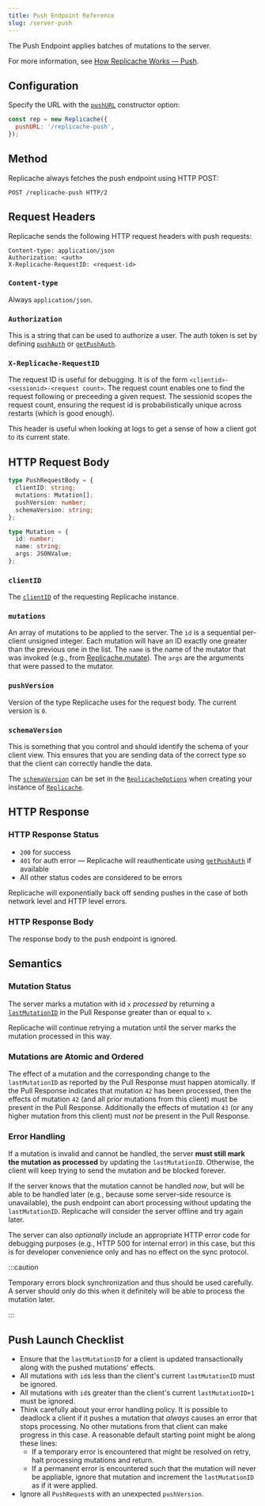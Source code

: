 ```yaml
---
title: Push Endpoint Reference
slug: /server-push
---
```


The Push Endpoint applies batches of mutations to the server.

For more information, see [How Replicache Works — Push](how-it-works#④-push).

## Configuration

Specify the URL with the [`pushURL`](api/interfaces/replicacheoptions#pushurl)
constructor option:

```js
const rep = new Replicache({
  pushURL: '/replicache-push',
});
```

## Method

Replicache always fetches the push endpoint using HTTP POST:

```http
POST /replicache-push HTTP/2
```

## Request Headers

Replicache sends the following HTTP request headers with push requests:

```http
Content-type: application/json
Authorization: <auth>
X-Replicache-RequestID: <request-id>
```

### `Content-type`

Always `application/json`.

### `Authorization`

This is a string that can be used to authorize a user. The auth token is set by
defining [`pushAuth`](api/interfaces/replicacheoptions#pushauth) or
[`getPushAuth`](api/classes/replicache#getpushauth).

### `X-Replicache-RequestID`

The request ID is useful for debugging. It is of the form
`<clientid>-<sessionid>-<request count>`. The request count enables one to find
the request following or preceeding a given request. The sessionid scopes the
request count, ensuring the request id is probabilistically unique across
restarts (which is good enough).

This header is useful when looking at logs to get a sense of how a client got to
its current state.

## HTTP Request Body

```ts
type PushRequestBody = {
  clientID: string;
  mutations: Mutation[];
  pushVersion: number;
  schemaVersion: string;
};

type Mutation = {
  id: number;
  name: string;
  args: JSONValue;
};
```

### `clientID`

The [`clientID`](api/classes/replicache#clientid) of the requesting Replicache
instance.

### `mutations`

An array of mutations to be applied to the server. The `id` is a sequential
per-client unsigned integer. Each mutation will have an ID exactly one greater
than the previous one in the list. The `name` is the name of the mutator that
was invoked (e.g., from [Replicache.mutate](api/classes/replicache#mutate)). The
`args` are the arguments that were passed to the mutator.

### `pushVersion`

Version of the type Replicache uses for the request body. The current version is `0`.

### `schemaVersion`

This is something that you control and should identify the schema of your client
view. This ensures that you are sending data of the correct type so that the
client can correctly handle the data.

The [`schemaVersion`](api/interfaces/replicacheoptions#schemaversion) can be set
in the [`ReplicacheOptions`](api/interfaces/replicacheoptions) when creating
your instance of [`Replicache`](api/classes/replicache).

## HTTP Response

### HTTP Response Status

- `200` for success
- `401` for auth error — Replicache will reauthenticate using
  [`getPushAuth`](api/classes/replicache#getpushauth) if available
- All other status codes are considered to be errors

Replicache will exponentially back off sending pushes in the case of both
network level and HTTP level errors.

### HTTP Response Body

The response body to the push endpoint is ignored.

## Semantics

### Mutation Status

The server marks a mutation with id `x` _processed_ by returning a
[`lastMutationID`](server-pull#lastmutationid) in the Pull Response greater than
or equal to `x`.

Replicache will continue retrying a mutation until the server marks the mutation
processed in this way.

### Mutations are Atomic and Ordered

The effect of a mutation and the corresponding change to the `lastMutationID` as
reported by the Pull Response must happen atomically. If the Pull Response
indicates that mutation `42` has been processed, then the effects of mutation
`42` (and all prior mutations from this client) must be present in the Pull
Response. Additionally the effects of mutation `43` (or any higher mutation from
this client) must _not_ be present in the Pull Response.

### Error Handling

If a mutation is invalid and cannot be handled, the server **must still mark the
mutation as processed** by updating the `lastMutationID`. Otherwise, the client
will keep trying to send the mutation and be blocked forever.

If the server knows that the mutation cannot be handled _now_, but will be able
to be handled later (e.g., because some server-side resource is unavailable),
the push endpoint can abort processing without updating the `lastMutationID`.
Replicache will consider the server offline and try again later.

The server can also _optionally_ include an appropriate HTTP error code for
debugging purposes (e.g., HTTP 500 for internal error) in this case, but this is
for developer convenience only and has no effect on the sync protocol.

:::caution

Temporary errors block synchronization and thus should be used carefully. A
server should only do this when it definitely will be able to process the
mutation later.

:::

## Push Launch Checklist

- Ensure that the `lastMutationID` for a client is updated transactionally along
  with the pushed mutations' effects.
- All mutations with `id`s less than the client's current `lastMutationID` must
  be ignored.
- All mutations with `id`s greater than the client's current `lastMutationID+1`
  must be ignored.
- Think carefully about your error handling policy. It is possible to deadlock a
  client if it pushes a mutation that _always_ causes an error that stops
  processing. No other mutations from that client can make progress in this
  case. A reasonable default starting point might be along these lines:
  - If a temporary error is encountered that might be resolved on retry, halt
    processing mutations and return.
  - If a permanent error is encountered such that the mutation will never be
    appliable, ignore that mutation and increment the `lastMutationID` as if it
    were applied.
- Ignore all `PushRequest`s with an unexpected `pushVersion`.
